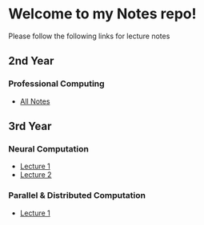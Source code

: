 # Welcome to my Notes repo!


Please follow the following links for lecture notes

## 2nd Year

### Professional Computing 

- [All Notes](Y2/Professional-Computing/out/Professional_Computing_Notes.html)

## 3rd Year

### Neural Computation 

- [Lecture 1](Y3/Neural-Computation/out/Lecture1.html)
- [Lecture 2](Y3/Neural-Computation/out/Lecture2.html)

### Parallel & Distributed Computation

- [Lecture 1](Y3/Parallel+Distributed/out/Lecture1.html)
